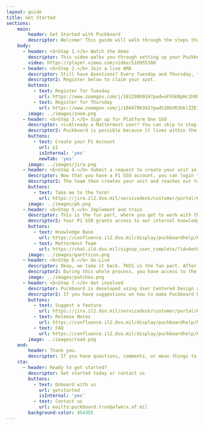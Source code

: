 ```yaml
---
layout: guide
title: Get Started
sections:
    main:
        header: Get Started with Puckboard
        descriptor: Welcome! This guide will walk through the steps that are required to create your unit in Puckboard.
    body:
      - header: <b>Step 1.</b> Watch the demo
        descriptor: This video walks you through setting up your Puckboard and how to get started scheduling immediately. After you watch the demo, you will have the knowledge to navigate through the app, customize your squadrons settings, add personnel, and create and edit events.
        video: https://player.vimeo.com/video/516955160
      - header: <b>Step 2.</b> Join a live AMA
        descriptor: Still have Questions? Every Tuesday and Thursday, the Puckboard team hosts a live AMA to answer any questions, announce new releases, and provide live training. On Thursdays, the team also provides information on Mattermost and relevant integrations.
        descriptor2: Register below to claim your spot.
        buttons:
          - text: Register for Tuesday
            url: https://www.zoomgov.com/j/1612986916?pwd=aFVGK0pHc1hOQWRHb1pxSDFSUUUrQT09
          - text: Register for Thursday
            url: https://www.zoomgov.com/j/1604796342?pwd%3DbVR3bklZZE1OZFFSY2diSjNMeXNDdz09&sa=D&source=calendar&ust=1612810707213000&usg=AOvVaw1zUaKr8amvJmVVUuC6Flis
        image: ../images/zoom.png
      - header: <b>Step 3.</b> Sign up for Platform One SSO
        descriptor: <i>Already a Mattermost user? You can skip to step 4.</i>
        descriptor2: Puckboard is possible because it lives within the Air Force’s PlatformOne (P1) architecture and security. The key to accessing Puckboard, or any other mission apps on P1, is the Single Sign On (SSO). This allows you to work on any device, in any of the mission apps (like Puckboard, Mattermost, & Widow) using a single password. All of this is available to anyone with a .mil email and CAC card. <br><br> Use the button below to find our step by step guide to creating your P1 account.
        buttons:
          - text: Create your P1 Account
            url: p1
            isInternal: 'yes'
            newTab: 'yes'
        image: ../images/jira.png
      - header: <b>Step 4.</b> Submit a request to create your unit in Puckboard
        descriptor: Now that you have a P1 SSO account, you can login to our Service Desk and request a new unit for Puckboard.
        descriptor2: The team then creates your unit and reaches out to ensure that all personnel are uploaded properly.
        buttons:
          - text: Take me to the form!
            url: https://jira.il2.dso.mil/servicedesk/customer/portal/68/create/306
        image: ../images/pb.png
      - header: <b>Step 5.</b> Implement and train
        descriptor: This is the fun part, where you get to work with the training and onboarding team to implement Puckboard for your unit.
        descriptor2: Your P1 SSO grants access to our internal knowledge base and Mattermost team where we work with you on implementing best practices, and ensure that you will be ready to succeed at go-live. Join the community where you can find best practices, ask questions, and get help on any Puckboarding subject in our Puckboard Team on the Mattermost chat software.
        buttons:
          - text: Knowledge Base
            url: https://confluence.il2.dso.mil/display/puckboardhelp/Puckboard+Knowledge+Base
          - text: Mattermost Team
            url: https://chat.il4.dso.mil/signup_user_complete/?id=6et69u6g9prnd8i59b8yw9n7zw
        image: ../images/gantticon.png
      - header: <b>Step 6.</b> Go-Live
        descriptor: Okay, we take it back. THIS is the fun part. After determining readiness and ensuring access to all of the support resources, you get to launch Puckboard as the source of truth for your schedule and join the growing legion of Puckboarders!
        descriptor2: During this whole process, you have access to the onboarding team, training materials, and other users in the Mattermost team. We're with you every step of the way.
        image: ../images/patches.png
      - header: <b>Step 7.</b> Get involved
        descriptor: Puckboard is developed using User Centered Design and Agile methodology, meaning that we fight for you, the user.
        descriptor2: If you have suggestions on how to make Puckboard better, or want to submit feature suggestions, submit a request in the Service Desk. You can see what other users have submitted and vote on their ideas. You can also ask questions in our Confluence space, stay informed on releases, and even get involved with feature design.
        buttons:
          - text: Suggest a feature
            url: https://jira.il2.dso.mil/servicedesk/customer/portal/68/create/305
          - text: Release Notes
            url: https://confluence.il2.dso.mil/display/puckboardhelp/Puckboard+Release+Notes
          - text: FAQ
            url: https://confluence.il2.dso.mil/display/puckboardhelp/Frequently+Asked+Questions
        image: ../images/road.png
    end:
        header: Thank you.
        descriptor: If you have questions, comments, or mean things to say, drop us a note in Mattermost or come to an AMA! We appreciate every single one of you, happy Puckboarding!
    cta:
      - header: Ready to get started?
        descriptor: Get started today or contact us
        buttons:
          - text: Onboard with us
            url: getstarted
            isInternal: 'yes'
          - text: Contact us
            url: mailto:puckboard.tron@afwerx.af.mil
        background-color: 454355
---
```



